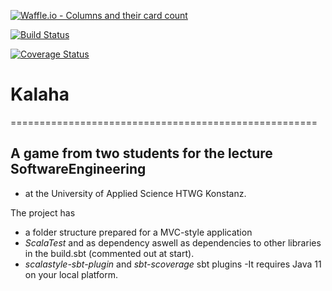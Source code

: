 [![Waffle.io - Columns and their card count](https://badge.waffle.io/sammyCatlady42/Kalaha.svg?columns=all)](https://waffle.io/sammyCatlady42/Kalaha)

[![Build Status](https://travis-ci.org/sammyCatlady42/Kalaha.svg?branch=master)](https://travis-ci.org/SammyCatlady42/htwg.se.Kalaha)

[![Coverage Status](https://coveralls.io/repos/github/sammyCatlady42/Kalaha/badge.svg?branch=master)](https://coveralls.io/github/sammyCatlady42/Kalaha?branch=master)
# Kalaha
=====================================================
## A game from two students for the lecture SoftwareEngineering

- at the University of Applied Science HTWG Konstanz.

The project has
* a folder structure prepared for a MVC-style application
* *ScalaTest* and as dependency aswell as dependencies to other libraries in the build.sbt (commented out at start).
* *scalastyle-sbt-plugin* and *sbt-scoverage* sbt plugins
-It requires Java 11 on your local platform.
